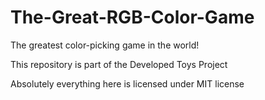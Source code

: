 # The-Great-RGB-Color-Game
The greatest color-picking game in the world!

This repository is part of the Developed Toys Project

Absolutely everything here is licensed under MIT license
